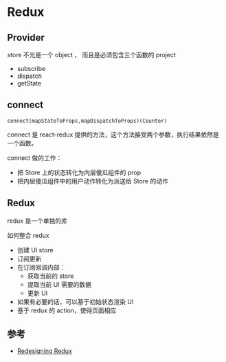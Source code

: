 # Redux

## Provider

store 不光是一个 object ， 而且是必须包含三个函数的 project

- subscribe
- dispatch
- getState

## connect

`connect(mapStateToProps,mapDispatchToProps)(Counter)`

connect 是 react-redux 提供的方法，这个方法接受两个参数，执行结果依然是一个函数。

connect 做的工作：

- 把 Store 上的状态转化为内层傻瓜组件的 prop
- 把内层傻瓜组件中的用户动作转化为派送给 Store 的动作

## Redux

redux 是一个单独的库

如何整合 redux

- 创建 UI store
- 订阅更新
- 在订阅回调内部：
  - 获取当前的 store
  - 提取当前 UI 需要的数据
  - 更新 UI
- 如果有必要的话，可以基于初始状态渲染 UI
- 基于 redux 的 action，使得页面相应

## 参考

- [Redesigning Redux](https://hackernoon.com/redesigning-redux-b2baee8b8a38)
